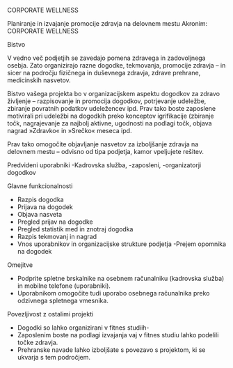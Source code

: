 CORPORATE WELLNESS

Planiranje in izvajanje promocije zdravja na delovnem mestu
Akronim: CORPORATE WELLNESS

Bistvo

V vedno več podjetjih se zavedajo pomena zdravega in zadovoljnega osebja. Zato organizirajo
razne dogodke, tekmovanja, promocije zdravja – in sicer na področju fizičnega in duševnega
zdravja, zdrave prehrane, medicinskih nasvetov.

Bistvo vašega projekta bo v organizacijskem aspektu dogodkov za zdravo življenje –
razpisovanje in promocija dogodkov, potrjevanje udeležbe, zbiranje povratnih podatkov
udeležencev ipd. Prav tako boste zaposlene motivirali pri udeležbi na dogodkih preko
konceptov igrifikacije (zbiranje točk, nagrajevanje za najbolj aktivne, ugodnosti na podlagi
točk, objava nagrad »Zdravko« in »Srečko« meseca ipd.

Prav tako omogočite objavljanje nasvetov za izboljšanje zdravja na delovnem mestu –
odvisno od tipa podjetja, kamor vpeljujete rešitev.

Predvideni uporabniki
-Kadrovska služba, 
-zaposleni, 
-organizatorji dogodkov

Glavne funkcionalnosti
- Razpis dogodka
- Prijava na dogodek
- Objava nasveta
- Pregled prijav na dogodke
- Pregled statistik med in znotraj dogodka
- Razpis tekmovanj in nagrad
- Vnos uporabnikov in organizacijske strukture podjetja
 -Prejem opomnika na dogodek

Omejitve
- Podprite spletne brskalnike na osebnem računalniku (kadrovska služba) in mobilne telefone (uporabniki).
- Uporabnikom omogočite tudi uporabo osebnega računalnika preko odzivnega spletnega vmesnika.

Povezljivost z ostalimi projekti
- Dogodki so lahko organizirani v fitnes studiih-
- Zaposlenim boste na podlagi izvajanja vaj v fitnes studiu lahko podelili točke zdravja.
- Prehranske navade lahko izboljšate s povezavo s projektom, ki se ukvarja s tem področjem.
